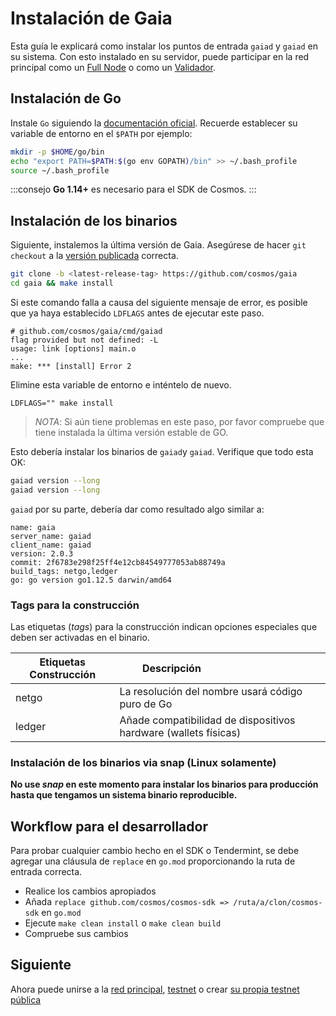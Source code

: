 <!--
order: 2
-->

<!-- markdown-link-check-disable -->

# Instalación de Gaia

Esta guía le explicará como instalar los puntos de entrada `gaiad` y `gaiad` en
su sistema. Con esto instalado en su servidor, puede participar en la red
principal como un [Full Node](./join-mainnet.md) o como un
[Validador](../validators/validator-setup.md).

## Instalación de Go

Instale `Go` siguiendo la
[documentación oficial](https://golang.org/doc/install). Recuerde establecer su
variable de entorno en el `$PATH` por ejemplo:

```bash
mkdir -p $HOME/go/bin
echo "export PATH=$PATH:$(go env GOPATH)/bin" >> ~/.bash_profile
source ~/.bash_profile
```

:::consejo **Go 1.14+** es necesario para el SDK de Cosmos. :::

## Instalación de los binarios

Siguiente, instalemos la última versión de Gaia. Asegúrese de hacer
`git checkout` a la [versión publicada](https://github.com/cosmos/gaia/releases)
correcta.

```bash
git clone -b <latest-release-tag> https://github.com/cosmos/gaia
cd gaia && make install
```

Si este comando falla a causa del siguiente mensaje de error, es posible que ya
haya establecido `LDFLAGS` antes de ejecutar este paso.

    # github.com/cosmos/gaia/cmd/gaiad
    flag provided but not defined: -L
    usage: link [options] main.o
    ...
    make: *** [install] Error 2

Elimine esta variable de entorno e inténtelo de nuevo.

    LDFLAGS="" make install

> *NOTA*: Si aún tiene problemas en este paso, por favor compruebe que tiene
> instalada la última versión estable de GO.

Esto debería instalar los binarios de `gaiad`y `gaiad`. Verifique que todo esta
OK:

```bash
gaiad version --long
gaiad version --long
```

`gaiad` por su parte, debería dar como resultado algo similar a:

```shell
name: gaia
server_name: gaiad
client_name: gaiad
version: 2.0.3
commit: 2f6783e298f25ff4e12cb84549777053ab88749a
build_tags: netgo,ledger
go: go version go1.12.5 darwin/amd64
```

### Tags para la construcción

Las etiquetas (*tags*) para la construcción indican opciones especiales que
deben ser activadas en el binario.

| Etiquetas Construcción | Descripción                                                     |
| ---------------------- | --------------------------------------------------------------- |
| netgo                  | La resolución del nombre usará código puro de Go                |
| ledger                 | Añade compatibilidad de dispositivos hardware (wallets físicas) |

### Instalación de los binarios via snap (Linux solamente)

**No use *snap* en este momento para instalar los binarios para producción hasta
que tengamos un sistema binario reproducible.**

## Workflow para el desarrollador

Para probar cualquier cambio hecho en el SDK o Tendermint, se debe agregar una
cláusula de `replace` en `go.mod` proporcionando la ruta de entrada correcta.

*   Realice los cambios apropiados
*   Añada `replace github.com/cosmos/cosmos-sdk => /ruta/a/clon/cosmos-sdk` en
    `go.mod`
*   Ejecute `make clean install` o `make clean build`
*   Compruebe sus cambios

## Siguiente

Ahora puede unirse a la [red principal](./join-mainnet.md),
[testnet](./join-testnet.md) o crear
[su propia testnet pública](./deploy-testnet.md)

<!-- markdown-link-check-enable -->
